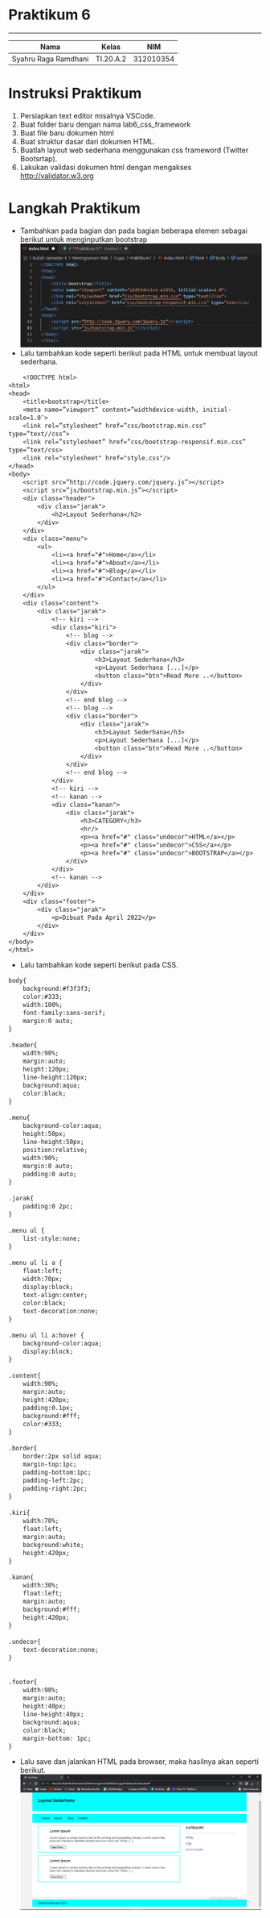 # **Praktikum 6**
  ---------------
|Nama			|Kelas		|NIM		|
|-----			|-----		|-----		|
|Syahru	Raga Ramdhani	|TI.20.A.2	|312010354	|

# **Instruksi Praktikum**
1. Persiapkan text editor misalnya VSCode.
2. Buat folder baru dengan nama lab6_css_framework
3. Buat file baru dokumen html
4. Buat struktur dasar dari dokumen HTML.
5. Buatlah layout web sederhana menggunakan css frameword (Twitter Bootsrtap).
6. Lakukan validasi dokumen html dengan mengakses http://validator.w3.org

# **Langkah Praktikum**
* Tambahkan pada bagian <head> dan pada bagian <body> beberapa elemen sebagai berikut untuk menginputkan bootstrap
![Gambar](/gambar/Capture1.PNG)
* Lalu tambahkan kode seperti berikut pada HTML untuk membuat layout sederhana.
```
    <!DOCTYPE html>
<html>
<head>
    <title>bootstrap</title>
    <meta name=”viewport” content=”widthdevice-width, initial-scale=1.0″>
    <link rel=”stylesheet” href=”css/bootstrap.min.css” type=”text//css”>
    <link rel=”sstylesheet” href=”css/bootstrap-responsif.min.css” type=”text/css>
    <link rel="stylesheet" href="style.css"/>
</head>
<body>
    <script src=”http://code.jquery.com/jquery.js”></script>
    <script src=”js/bootstrap.min.js”></script>
    <div class="header">
        <div class="jarak">
            <h2>Layout Sederhana</h2>
        </div>
    </div>
    <div class="menu">
        <ul>
            <li><a href="#">Home</a></li>
            <li><a href="#">About</a></li>
            <li><a href="#">Blog</a></li>
            <li><a href="#">Contact</a></li>
        </ul>
    </div>
    <div class="content">
        <div class="jarak">
            <!-- kiri -->
            <div class="kiri">
                <!-- blog -->
                <div class="border">
                    <div class="jarak">
                        <h3>Layout Sederhana</h3>
                        <p>Layout Sederhana [...]</p>
                        <button class="btn">Read More ..</button>
                    </div>
                </div>
                <!-- end blog -->
                <!-- blog -->
                <div class="border">
                    <div class="jarak">
                        <h3>Layout Sederhana</h3>
                        <p>Layout Sederhana [...]</p>
                        <button class="btn">Read More ..</button>
                    </div>
                </div>
                <!-- end blog -->
            </div>
            <!-- kiri -->
            <!-- kanan -->
            <div class="kanan">
                <div class="jarak">
                    <h3>CATEGORY</h3>
                    <hr/>
                    <p><a href="#" class="undecor">HTML</a></p>
                    <p><a href="#" class="undecor">CSS</a></p>
                    <p><a href="#" class="undecor">BOOTSTRAP</a></p>
                </div>
            </div>
            <!-- kanan -->
        </div>
    </div>
    <div class="footer">
        <div class="jarak">
            <p>Dibuat Pada April 2022</p>
        </div>
    </div>
</body>
</html>

``` 

* Lalu tambahkan kode seperti berikut pada CSS.
```
body{
    background:#f3f3f3;
    color:#333;
    width:100%;
    font-family:sans-serif;
    margin:0 auto;
}

.header{
    width:90%;
    margin:auto;
    height:120px;
    line-height:120px;
    background:aqua;
    color:black;
}

.menu{
    background-color:aqua; 
    height:50px; 
    line-height:50px; 
    position:relative;
    width:90%;
    margin:0 auto;
    padding:0 auto;
}

.jarak{
    padding:0 2pc;
}

.menu ul {
    list-style:none;
}

.menu ul li a {
    float:left; 
    width:70px; 
    display:block; 
    text-align:center; 
    color:black; 
    text-decoration:none; 
}

.menu ul li a:hover {
    background-color:aqua; 
    display:block;
}

.content{
    width:90%;
    margin:auto;
    height:420px;
    padding:0.1px;
    background:#fff;
    color:#333;
}

.border{
    border:2px solid aqua;
    margin-top:1pc;
    padding-bottom:1pc;
    padding-left:2pc;
    padding-right:2pc;
}

.kiri{
    width:70%;
    float:left;
    margin:auto;
    background:white;
    height:420px;
}

.kanan{
    width:30%;
    float:left;
    margin:auto;
    background:#fff;
    height:420px;
}

.undecor{
    text-decoration:none;
}


.footer{
    width:90%;
    margin:auto;
    height:40px;
    line-height:40px;
    background:aqua;
    color:black;
    margin-bottom: 1pc;
}

```

* Lalu save dan jalankan HTML pada browser, maka hasilnya akan seperti berikut.
![Gambar](/gambar/Capture2.PNG)